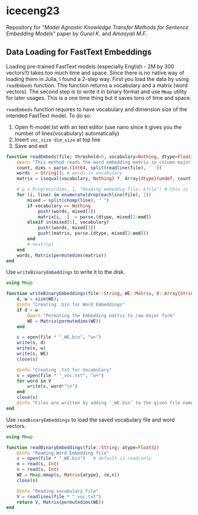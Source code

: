 # iceceng23
Repository for *"Model Agnostic Knowledge Transfer Methods for Sentence Embedding Models*" paper by *Gunel K.* and *Amasyali M.F.*

## Data Loading for FastText Embeddings
Loading pre-trained FastText models (especially English - 2M by 300 vectors!!) takes too much time and space. Since there is no native way of loading them in Julia, I found a 2-step way: First you load the data by using ```readEmbeds``` function. This function returns a vocabulary and a matrix (word vectors). The second step is to write it in binary format and use ```Mmap``` utility for later usages. This is a one time thing but it saves tons of time and space. 

```readEmbeds``` function requires to have vocabulary and dimension size of the intended FastText model. 
To do so: 
1. Open ft-model.txt with an text editor (use nano since it gives you the number of lines(vocabulary) automatically)
2. Insert ```voc_size dim_size``` at top line
3. Save and exit


```julia
function readEmbeds(file; threshold=0, vocabulary=Nothing, dtype=Float32)
    @warn "This method reads the word embedding matrix in column major format"
    count, dims = parse.(Int64, split(readline(file), ' '))
    words  = String[]; # words in vocabulary
    matrix = isequal(vocabulary, Nothing) ?  Array{dtype}(undef, count, dims) : Array{Float32}[];

    # p = Progress(dims, 1, "Reading embeddig file: $file") # this is for progressbar
    for (i, line) in enumerate(drop(eachline(file), 1))
        mixed = split(chomp(line), " ")
        if vocabulary == Nothing
            push!(words, mixed[1])
            matrix[i, :] .= parse.(dtype, mixed[2:end])
        elseif in(mixed[1], vocabulary)
            push!(words, mixed[1])
            push!(matrix, parse.(dtype, mixed[2:end]))
        end
        # next!(p)
    end
    words, Matrix(permutedims(matrix))
end
```

Use ```writeBinaryEmbeddings``` to write it to the disk.

```julia
using Mmap

function writeBinaryEmbeddings(file::String, WE::Matrix, V::Array{String})
    d, w = size(WE);
    @info "Creating .bin for Word Embeddings"
    if d > w
        @warn "Permuting the Embedding matrix to raw major form"
        WE = Matrix(permutedims(WE))
    end

    s = open(file * "_WE.bin", "w+")
    write(s, d)
    write(s, w)
    write(s, WE)
    close(s)

    @info "Creating .txt for Vocabulary"
    s = open(file * "_voc.txt", "w+")
    for word in V
        write(s, word*"\n")
    end
    close(s)
    @info "Files are written by adding '_WE.bin' to the given file name $file "
end
```

Use ```readBinaryEmbeddings``` to load the saved vocabulary file and word vectors.
```julia
using Mmap

function readBinaryEmbeddings(file::String; atype=Float32)
    @info "Reading Word Embedding file"
    s = open(file * "_WE.bin")   # default is read-only
    m = read(s, Int)
    n = read(s, Int)
    WE = Mmap.mmap(s, Matrix{atype}, (m,n))
    close(s)

    @info "Reading vocabulary file"
    V = readlines(file * "_voc.txt")
    return V, Matrix(permutedims(WE))
end
```






